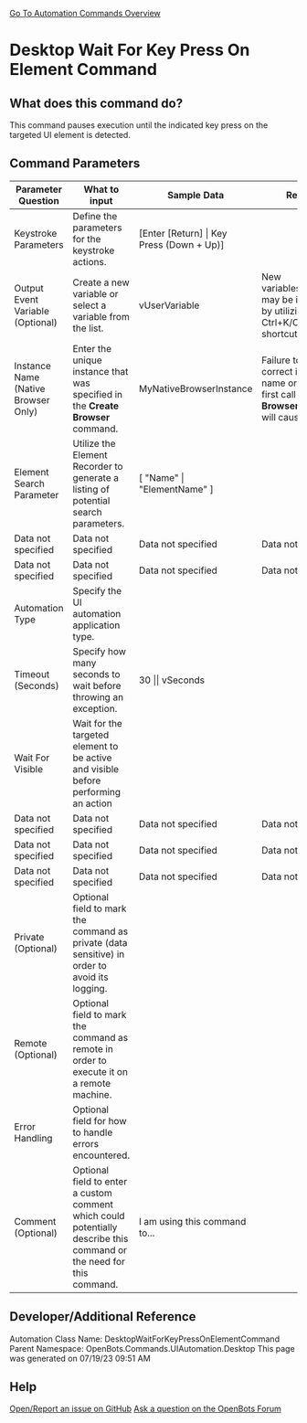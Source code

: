 <!--TITLE: Desktop Wait For Key Press On Element Command -->
<!-- SUBTITLE: a command in the UI Automation Commands\Desktop group. -->
[Go To Automation Commands Overview](/automation-commands)


# Desktop Wait For Key Press On Element Command


## What does this command do?
This command pauses execution until the indicated key press on the targeted UI element is detected.


## Command Parameters
| Parameter Question   	| What to input  	|  Sample Data 	| Remarks  	|
| ---                    | ---               | ---           | ---       |
|Keystroke Parameters|Define the parameters for the keystroke actions.|[Enter [Return] \| Key Press (Down + Up)]||
|Output Event Variable (Optional)|Create a new variable or select a variable from the list.|vUserVariable|New variables/arguments may be instantiated by utilizing the Ctrl+K/Ctrl+J shortcuts.|
|Instance Name (Native Browser Only)|Enter the unique instance that was specified in the **Create Browser** command.|MyNativeBrowserInstance|Failure to enter the correct instance name or failure to first call the **Create Browser** command will cause an error.|
|Element Search Parameter|Utilize the Element Recorder to generate a listing of potential search parameters.|[ "Name" \| "ElementName" ]||
|Data not specified|Data not specified|Data not specified|Data not specified|
|Data not specified|Data not specified|Data not specified|Data not specified|
|Automation Type|Specify the UI automation application type.|||
|Timeout (Seconds)|Specify how many seconds to wait before throwing an exception.|30 \|\| vSeconds||
|Wait For Visible|Wait for the targeted element to be active and visible before performing an action|||
|Data not specified|Data not specified|Data not specified|Data not specified|
|Data not specified|Data not specified|Data not specified|Data not specified|
|Data not specified|Data not specified|Data not specified|Data not specified|
|Private (Optional)|Optional field to mark the command as private (data sensitive) in order to avoid its logging.|||
|Remote (Optional)|Optional field to mark the command as remote in order to execute it on a remote machine.|||
|Error Handling|Optional field for how to handle errors encountered.|||
|Comment (Optional)|Optional field to enter a custom comment which could potentially describe this command or the need for this command.|I am using this command to...||


## Developer/Additional Reference
Automation Class Name: DesktopWaitForKeyPressOnElementCommand
Parent Namespace: OpenBots.Commands.UIAutomation.Desktop
This page was generated on 07/19/23 09:51 AM


## Help
[Open/Report an issue on GitHub](https://github.com/OpenBotsAI/OpenBots.Studio/issues/new)
[Ask a question on the OpenBots Forum](https://openbots.ai/forums/)
